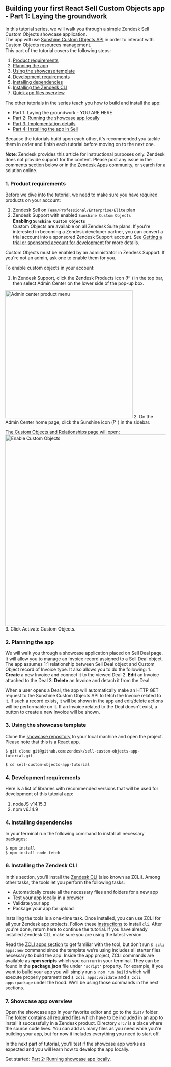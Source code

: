   
## Building your first React Sell Custom Objects app - Part 1: Laying the groundwork    
 In this tutorial series, we will walk you through a simple Zendesk Sell Custom Objects showcase application.  
The app will use [Sunshine Custom Objects API](https://developer.zendesk.com/rest_api/docs/sunshine/custom_objects_api) in order to interact with Custom Objects resources management.  
This part of the tutorial covers the following steps:    
    
1. [Product requirements](#product-requirements)
2. [Planning the app](#planning-the-app)
3. [Using the showcase template](#using-the-showcase-template)
4. [Development requirements](#development-requirements)
5. [Installing dependencies](#installing-dependencies)
6. [Installing the Zendesk CLI](#installing-zcli)
7. [Quick app files overview](#app-files-overview)    
    
The other tutorials in the series teach you how to build and install the app:    
- Part 1: Laying the groundwork - YOU ARE HERE
- [Part 2: Running the showcase app locally](https://develop.zendesk.com/hc/en-us/articles/...) 
- [Part 3: Implementation details](...)
- [Part 4: Installing the app in Sell](...) 
    
Because the tutorials build upon each other, it's recommended you tackle them in order and finish each tutorial before moving on to the next one.    
        
**Note**: Zendesk provides this article for instructional purposes only. Zendesk does not provide support for the content. Please post any issue in the comments section below or in the [Zendesk Apps community](https://develop.zendesk.com/hc/en-us/community/topics/...), or search for a solution online.    
    
<h3 id="product-requirements">1. Product requirements</h3>    
 Before we dive into the tutorial, we need to make sure you have required products on your account:    
    
1. Zendesk Sell on `Team/Professional/Enterprise/Elite` plan    
2. Zendesk Support with enabled `Sunshine Custom Objects`    
 ****Enabling `Sunshine Custom Objects`****    
 Custom Objects are available on all Zendesk Suite plans. If you're interested in becoming a Zendesk developer partner, you can convert a trial account into a sponsored Zendesk Support account. See [Getting a trial or sponsored account for development](https://develop.zendesk.com/hc/en-us/articles/360000036968) for more details.    
    
Custom Objects must be enabled by an administrator in Zendesk Support. If you're not an admin, ask one to enable them for you.    
    
To enable custom objects in your account:    
1. In Zendesk Support, click the Zendesk Products icon (<img src="https://zen-marketing-documentation.s3.amazonaws.com/docs/en/admin_center_product_icon.png" alt="Person card location" width="15"/>) in the top bar, then select Admin Center on the lower side of the pop-up box.  
<img src="https://zen-marketing-documentation.s3.amazonaws.com/docs/en/admin_center_product_menu.png" alt="Admin center product menu" width="400"/>
2. On the Admin Center home page, click the Sunshine icon (<img src="https://zen-marketing-documentation.s3.amazonaws.com/docs/en/admin_center_sunshine_icon.png" alt="Person card location" width="15"/>) in the sidebar.

The Custom Objects and Relationships page will open:  
<img src="https://zen-marketing-documentation.s3.amazonaws.com/docs/en/custom_obj_ui.png" alt="Enable Custom Objects" width="600"/> 
3. Click Activate Custom Objects.    
    
<h3 id="planning-the-app">2. Planning the app</h3>    
 We will walk you through a showcase application placed on Sell Deal page. It will allow you to manage an Invoice record assigned to a Sell Deal object.   
The app assumes 1:1 relationship between Sell Deal object and Custom Object record of Invoice type. It also allows you to do the following:     
1. <b>Create</b> a new Invoice and connect it to the viewed Deal    
2. <b>Edit</b> an Invoice attached to the Deal    
3. <b>Delete</b> an Invoice and detach it from the Deal    
    
When a user opens a Deal, the app will automatically make an HTTP GET request to the Sunshine Custom Objects API to fetch the Invoice related to it. If such a record exists, it will be shown in the app and edit/delete actions will be performable on it. If an Invoice related to the Deal doesn't exist, a button to create a new Invoice will be shown.    
    
<h3 id="using-the-showcase-template">3. Using the showcase template</h3>
    
 Clone the [showcase repository](https://github.com/zendesk/sell-custom-objects-app-tutorial) to your local machine and open the project.
 Please note that this is a React app.    
    
```    
$ git clone git@github.com:zendesk/sell-custom-objects-app-tutorial.git    
    
$ cd sell-custom-objects-app-tutorial     
```    
    
<h3 id="development-requirements">4. Development requirements</h3>    
 Here is a list of libraries with recommended versions that will be used for development of this tutorial app:    
    
1. nodeJS v14.15.3    
2. npm v6.14.9    
    
    
<h3 id="installing-dependencies">4. Installing dependencies</h3>    
 In your terminal run the following command to install all necessary packages:    
    
```    
$ npm install
$ npm install node-fetch
```    
    
<h3 id="installing-zcli">6. Installing the Zendesk CLI</h3>
    
 In this section, you'll install the [Zendesk CLI](https://github.com/zendesk/zcli) (also known as ZCLI). Among other tasks, the tools let you perform the following tasks:    
    
- Automatically create all the necessary files and folders for a new app    
- Test your app locally in a browser    
- Validate your app    
- Package your app for upload    
    
Installing the tools is a one-time task. Once installed, you can use ZCLI for all your Zendesk app projects. Follow these [instructions](https://developer.zendesk.com/apps/docs/developer-guide/zcli#installing-and-updating-zcli) to install `cli`. After you're done, return here to continue the tutorial. If you have already installed Zendesk CLI, make sure you are using the latest version.    
    
Read the [ZCLI apps section](https://github.com/zendesk/zcli/blob/master/docs/apps.md) to get familiar with the tool, but don’t run `$ zcli apps:new` command since the template we’re using includes all starter files necessary to build the app. Inside the app project, ZCLI commands are available as **npm scripts** which you can run in your terminal. They can be found in the **package.json** file under `'script'` property. For example, if you want to build your app you will simply run `$ npm run build` which will execute properly parametrized `$ zcli apps:validate` and `$ zcli apps:package` under the hood. We’ll be using those commands in the next sections.    
    
<h3 id="app-files-overview">7. Showcase app overview</h3>  
  
 Open the showcase app in your favorite editor and go to the `dist/` folder. The folder contains all [required files](https://developer.zendesk.com/apps/docs/developer-guide/setup#file-requirements) which have to be included in an app to install it successfully in a Zendesk product. Directory `src/` is a place where the source code lives. You can add as many files as you need while you're building your app, but for now it includes everything you need to start off.    
    
In the next part of tutorial, you'll test if the showcase app works as expected and you will learn how to develop the app locally.

Get started: [Part 2: Running showcase app locally](https://develop.zendesk.com/hc/en-us/articles/...).
